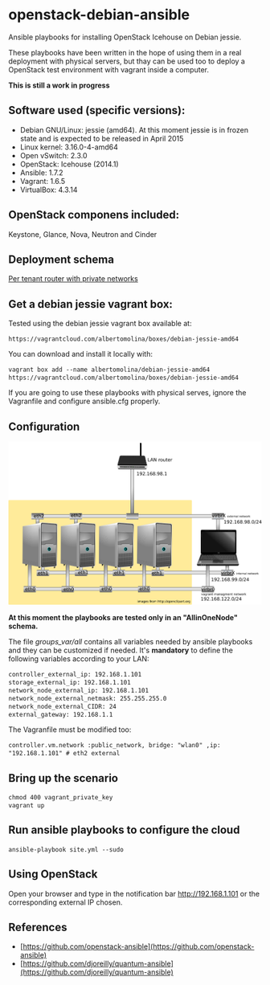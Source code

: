 openstack-debian-ansible
========================

Ansible playbooks for installing OpenStack Icehouse on Debian jessie.

These playbooks have been written in the hope of using them in a real deployment
with physical servers, but thay can be used too to deploy a OpenStack test
environment with vagrant inside a computer.

**This is still a work in progress**

## Software used (specific versions):

- Debian GNU/Linux: jessie (amd64). At this moment jessie is in frozen state and
  is expected to be released in April 2015
- Linux kernel: 3.16.0-4-amd64
- Open vSwitch: 2.3.0
- OpenStack: Icehouse (2014.1)
- Ansible: 1.7.2
- Vagrant: 1.6.5
- VirtualBox: 4.3.14

## OpenStack componens included:

Keystone, Glance, Nova, Neutron and Cinder

## Deployment schema

[Per tenant router with private networks](http://docs.openstack.org/havana/install-guide/install/apt/content/section_networking-routers-with-private-networks.html)

## Get a debian jessie vagrant box:

Tested using the debian jessie vagrant box available at:

    https://vagrantcloud.com/albertomolina/boxes/debian-jessie-amd64

You can download and install it locally with:

    vagrant box add --name albertomolina/debian-jessie-amd64 https://vagrantcloud.com/albertomolina/boxes/debian-jessie-amd64

If you are going to use these playbooks with physical serves, ignore the
Vagranfile and configure ansible.cfg properly.

## Configuration

![schema](https://raw.githubusercontent.com/iesgn/openstack-debian-ansible/master/img/openstack-debian-ansible.png)

**At this moment the playbooks are tested only in an "AllinOneNode" schema.**

The file *groups_var/all* contains all variables needed by ansible playbooks and
they can be customized if needed. It's **mandatory** to define the following
variables according to your LAN:

    controller_external_ip: 192.168.1.101
	storage_external_ip: 192.168.1.101
	network_node_external_ip: 192.168.1.101
	network_node_external_netmask: 255.255.255.0
	network_node_external_CIDR: 24
	external_gateway: 192.168.1.1

The Vagranfile must be modified too:

    controller.vm.network :public_network, bridge: "wlan0" ,ip: "192.168.1.101" # eth2 external

## Bring up the scenario

    chmod 400 vagrant_private_key
	vagrant up

## Run ansible playbooks to configure the cloud

    ansible-playbook site.yml --sudo

## Using OpenStack

Open your browser and type in the notification bar http://192.168.1.101 or the corresponding external IP chosen.

## References

- [https://github.com/openstack-ansible](https://github.com/openstack-ansible)
- [https://github.com/djoreilly/quantum-ansible](https://github.com/djoreilly/quantum-ansible)
